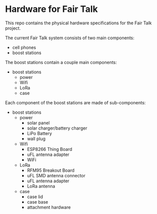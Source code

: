 # Hardware for Fair Talk

This repo contains the physical hardware specifications for the Fair Talk project. 

The current Fair Talk system consists of two main components:

 * cell phones
 * boost stations

The boost stations contain a couple main components:

 * boost stations
   * power
   * Wifi
   * LoRa
   * case

Each component of the boost stations are made of sub-components:

 * boost stations
   * power
     * solar panel
     * solar charger/battery charger
     * LiPo Battery
     * wall plug    
   * Wifi
     * ESP8266 Thing Board
     * uFL antenna adapter
     * WiFi
   * LoRa
     * RFM95 Breakout Board
     * uFL SMD antenna connector
     * uFL antenna adapter
     * LoRa antenna
   * case
     * case lid
     * case base
     * attachment hardware
